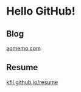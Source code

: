 # Hello GitHub!

## Blog

[aomemo.com](//github.com/kfll/kfll.github.com/issues)

## Resume

[kfll.github.io/resume](http://aomemo.com/resume)
